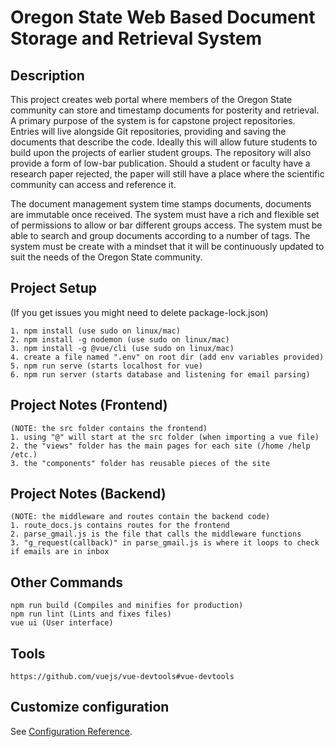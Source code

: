 # Oregon State Web Based Document Storage and Retrieval System

## Description
This project creates web portal where members of the Oregon State community can store and timestamp documents for posterity and retrieval. A primary purpose of the system is for capstone project repositories. Entries will live alongside Git repositories, providing and saving the documents that describe the code. Ideally this will allow future students to build upon the projects of earlier student groups. The repository will also provide a form of low-bar publication. Should a student or faculty have a research paper rejected, the paper will still have a place where the scientific community can access and reference it.

The document management system time stamps documents, documents are immutable once received. The system must have a rich and flexible set of permissions to allow or bar different groups access. The system must be able to search and group documents according to a number of tags. The system must be create with a mindset that it will be continuously updated to suit the needs of the Oregon State community.

## Project Setup
(If you get issues you might need to delete package-lock.json)
```
1. npm install (use sudo on linux/mac)
2. npm install -g nodemon (use sudo on linux/mac)
3. npm install -g @vue/cli (use sudo on linux/mac)
4. create a file named ".env" on root dir (add env variables provided)
5. npm run serve (starts localhost for vue)
6. npm run server (starts database and listening for email parsing)
```

## Project Notes (Frontend)
```
(NOTE: the src folder contains the frontend)
1. using "@" will start at the src folder (when importing a vue file)
2. the "views" folder has the main pages for each site (/home /help /etc.)
3. the "components" folder has reusable pieces of the site
```

## Project Notes (Backend)
```
(NOTE: the middleware and routes contain the backend code)
1. route_docs.js contains routes for the frontend
2. parse_gmail.js is the file that calls the middleware functions
3. "g_request(callback)" in parse_gmail.js is where it loops to check if emails are in inbox
```


## Other Commands
```
npm run build (Compiles and minifies for production)
npm run lint (Lints and fixes files)
vue ui (User interface)
```

## Tools
```
https://github.com/vuejs/vue-devtools#vue-devtools
```

## Customize configuration
See [Configuration Reference](https://cli.vuejs.org/config/).


